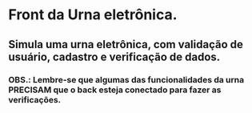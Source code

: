 # Front da Urna eletrônica. 

## Simula uma urna eletrônica, com validação de usuário, cadastro e verificação de dados. 

### OBS.: Lembre-se que algumas das funcionalidades da urna PRECISAM que o back esteja conectado para fazer as verificações. 
